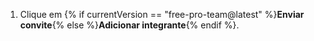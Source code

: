 1. Clique em {% if currentVersion == "free-pro-team@latest" %}**Enviar convite**{% else %}**Adicionar integrante**{% endif %}.
